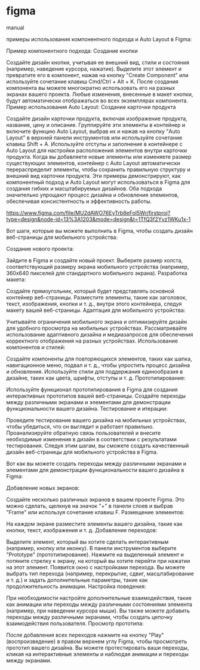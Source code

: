 # figma
manual

примеры использования компонентного подхода и Auto Layout в Figma:

Пример компонентного подхода: Создание кнопки

Создайте дизайн кнопки, учитывая ее внешний вид, стили и состояния (например, наведение курсора, нажатие).
Выделите этот элемент и превратите его в компонент, нажав на кнопку "Create Component" или используйте сочетание клавиш Cmd/Ctrl + Alt + K.
После создания компонента вы можете многократно использовать его на разных экранах вашего проекта. Любые изменения, внесенные в макет кнопки, будут автоматически отображаться во всех экземплярах компонента.
Пример использования Auto Layout: Создание карточки продукта

Создайте дизайн карточки продукта, включая изображение продукта, название, цену и описание.
Группируйте эти элементы в контейнер и включите функцию Auto Layout, выбрав их и нажав на кнопку "Auto Layout" в верхней панели инструментов или используйте сочетание клавиш Shift + A.
Используйте отступы и заполнение в контейнере с Auto Layout для настройки расположения элементов внутри карточки продукта.
Когда вы добавляете новые элементы или изменяете размер существующих элементов, контейнер с Auto Layout автоматически перераспределит элементы, чтобы сохранить правильную структуру и внешний вид карточки продукта.
Эти примеры демонстрируют, как компонентный подход и Auto Layout могут использоваться в Figma для создания гибких и масштабируемых дизайнов. Оба подхода значительно упрощают процесс дизайна и обновления элементов, обеспечивая консистентность и эффективность работы.



https://www.figma.com/file/MU2dAWO76EyTrb8eFoI5Wr/firstproj?type=design&node-id=13%3A1203&mode=design&t=1TfQ3f2Yvz1WKu1x-1

Вот шаги, которые вы можете выполнить в Figma, чтобы создать дизайн веб-страницы для мобильного устройства:

Создание нового проекта:

Зайдите в Figma и создайте новый проект.
Выберите размер холста, соответствующий размеру экрана мобильного устройства (например, 360x640 пикселей для стандартного мобильного экрана).
Разработка макета:

Создайте прямоугольник, который будет представлять основной контейнер веб-страницы.
Разместите элементы, такие как заголовок, текст, изображения, кнопки и т. д., внутри этого контейнера, следуя макету вашей веб-страницы.
Адаптация для мобильного устройства:

Учитывайте ограничения мобильного экрана и оптимизируйте дизайн для удобного просмотра на мобильных устройствах.
Рассматривайте использование адаптивного дизайна и медиазапросов для обеспечения корректного отображения на разных устройствах.
Использование компонентов и стилей:

Создайте компоненты для повторяющихся элементов, таких как шапка, навигационное меню, подвал и т. д., чтобы упростить процесс дизайна и обновления.
Используйте стили для поддержания единообразия в дизайне, таких как цвета, шрифты, отступы и т. д.
Прототипирование:

Используйте функционал прототипирования в Figma для создания интерактивных прототипов вашей веб-страницы.
Создайте переходы между различными экранами и элементами для демонстрации функциональности вашего дизайна.
Тестирование и итерации:

Проведите тестирование вашего дизайна на мобильных устройствах, чтобы убедиться, что он выглядит и работает правильно.
Проанализируйте обратную связь пользователей и внесите необходимые изменения в дизайн в соответствии с результатами тестирования.
Следуя этим шагам, вы сможете создать качественный дизайн веб-страницы для мобильного устройства в Figma.



Вот как вы можете создать переходы между различными экранами и элементами для демонстрации функциональности вашего дизайна в Figma:

Добавление новых экранов:

Создайте несколько различных экранов в вашем проекте Figma. Это можно сделать, щелкнув на значок "+" в панели слоев и выбрав "Frame" или используя сочетание клавиш F.
Размещение элементов:

На каждом экране разместите элементы вашего дизайна, такие как кнопки, текст, изображения и т. д.
Добавление переходов:

Выделите элемент, который вы хотите сделать интерактивным (например, кнопку или иконку).
В панели инструментов выберите "Prototype" (прототипирование).
Нажмите на выделенный элемент и потяните стрелку к экрану, на который вы хотите перейти при нажатии на этот элемент.
Появится окно с настройками перехода. Вы можете выбрать тип перехода (например, перекрытие, сдвиг, масштабирование и т. д.) и задать дополнительные параметры, такие как продолжительность анимации.
Настройка поведения:

При необходимости настройте дополнительные взаимодействия, такие как анимации или переходы между различными состояниями элемента (например, при наведении курсора мыши).
Вы также можете добавить переходы между различными экранами, чтобы создать цепочку взаимодействия пользователя.
Просмотр прототипа:

После добавления всех переходов нажмите на кнопку "Play" (воспроизведение) в правом верхнем углу Figma, чтобы просмотреть прототип вашего дизайна.
Вы можете протестировать ваши переходы, кликая на интерактивные элементы и наблюдая анимации и переходы между экранами.
